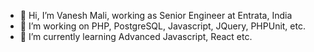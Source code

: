 - 👋 Hi, I’m Vanesh Mali, working as Senior Engineer at Entrata, India
- 👀 I’m working on PHP, PostgreSQL, Javascript, JQuery, PHPUnit, etc.
- 🌱 I’m currently learning Advanced Javascript, React etc.

<!---
vmali-entrata/vmali-entrata is a ✨ special ✨ repository because its `README.md` (this file) appears on your GitHub profile.
You can click the Preview link to take a look at your changes.
--->

